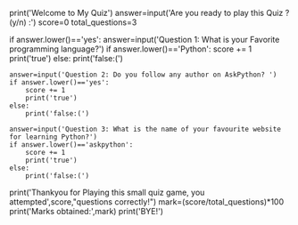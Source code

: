 print('Welcome to My Quiz')
answer=input('Are you ready to play this Quiz ? (y/n) :')
score=0
total_questions=3
 
if answer.lower()=='yes':
    answer=input('Question 1: What is your Favorite programming language?')
    if answer.lower()=='Python':
        score += 1
        print('true')
    else:
        print('false:(')
 
 
    answer=input('Question 2: Do you follow any author on AskPython? ')
    if answer.lower()=='yes':
        score += 1
        print('true')
    else:
        print('false:(')
 
    answer=input('Question 3: What is the name of your favourite website for learning Python?')
    if answer.lower()=='askpython':
        score += 1
        print('true')
    else:
        print('false:(')
 
print('Thankyou for Playing this small quiz game, you attempted',score,"questions correctly!")
mark=(score/total_questions)*100
print('Marks obtained:',mark)
print('BYE!')

